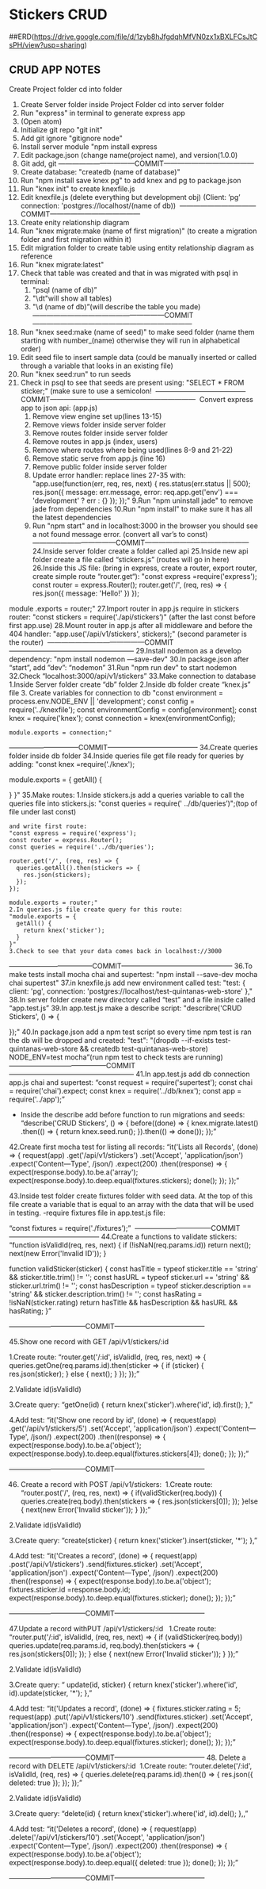 # Stickers CRUD

##ERD(https://drive.google.com/file/d/1zyb8hJfgdqhMfVN0zx1xBXLFCsJtCsPH/view?usp=sharing)

## CRUD APP NOTES

Create Project folder cd into folder
1. Create Server folder inside Project Folder cd into server folder
2. Run "express" in terminal to generate express app
3. (Open atom)
4. Initialize git repo "git init"
5. Add git ignore "gitignore node"
6. Install server module "npm install express
7. Edit package.json (change name(project name), and version(1.0.0)
8. Git add, git
———————————COMMIT—————————————
10. Create database: "createdb (name of database)"
11. Run "npm install save knex pg" to add knex and pg to package.json
12. Run "knex init" to create knexfile.js
13. Edit knexfile.js (delete everything but development obj) (Client: ’pg’ connection: 'postgres://localhost/(name of db)) 
———————————COMMIT—————————————
14. Create enity relationship diagram
15. Run "knex migrate:make (name of first migration)" (to create a migration folder and first migration within it)
16. Edit migration folder to create table using entity relationship diagram as reference
17. Run "knex migrate:latest"
18. Check that table was created and that in was migrated with psql in terminal:
    1. "psql (name of db)”
    2. "\dt"will show all tables)
    3. "\d (name of db)”(will describe the table you made)
———————————————————COMMIT———————————————————————
19. Run "knex seed:make (name of seed)" to make seed folder (name them starting  with number_(name) otherwise they will run in alphabetical order)
20. Edit seed file to insert sample data (could be manually inserted or called through a variable that looks in an existing file)
21. Run "knex seed:run" to run seeds
22. Check in psql to see that seeds are present using: "SELECT * FROM sticker;" (make sure to use a semicolon!
   —————————————COMMIT————————————————————— 
  Convert express app to json api: (app.js)
    1. Remove view engine set up(lines 13-15)
    2. Remove views folder inside server folder
    3. Remove routes folder inside server folder
    4. Remove routes in app.js (index, users)
    5. Remove where routes where being used(lines 8-9 and 21-22)
    6. Remove static serve from app.js (line 16)
    7. Remove public folder inside server folder
    8. Update error handler: replace lines 27-35 with:
	"app.use(function(err, req, res, next) {
 	 res.status(err.status || 500);
	 res.json({
   	 message: err.message,
  	error: req.app.get('env') === 'development' ? err : {}
  	});
	});"
	9.Run "npm uninstall jade" to remove jade from dependencies
	10.Run "npm install" to make sure it has all the latest dependencies
	11. Run "npm start" and in localhost:3000 in the browser you should see a not found message error. (convert all var’s to const) ————————————COMMIT———————————————
24.Inside server folder create a folder called api
25.Inside new api folder create a file called “stickers.js” (routes will go in here)
26.Inside this JS file: (bring in express, create a router, export router, create simple route “router.get“):
"const express =require('express');
const router = express.Router();
router.get('/', (req, res) => {
  res.json({
   message: 'Hello!'
  })
});

module .exports = router;"
27.Import router in app.js require in stickers router:
"const stickers = require('./api/stickers’)" (after the last const before first app.use)
28.Mount router in app.js after all middleware and before the 404 handler:
"app.use('/api/v1/stickers', stickers);" (second parameter is the router)
 ——————————————COMMIT——————————————————
29.Install nodemon as a develop dependency: "npm install nodemon —save-dev"
30.In package.json after “start”, add ”dev”: “nodemon”
31.Run "npm run dev" to start nodemon
32.Check “localhost:3000/api/v1/stickers”
33.Make connection to database
	1.Inside Server folder create “db” folder
	2.Inside db folder create “knex.js” file
	3. Create variables for connection to db
	"const environment = process.env.NODE_ENV || 'development';
	const config = require('../knexfile');
	const environmentConfig = config[environment];
	const knex = require('knex');
	const connection = knex(environmentConfig);

	module.exports = connection;"
——————————COMMIT—————————————
34.Create queries folder inside db folder
34.Inside queries file get file ready for queries by adding:
"const knex =require('./knex');

module.exports = {
 getAll() {

  }
}"
35.Make routes:
	1.Inside stickers.js add a queries variable to call the queries file into stickers.js:
	 "const queries = require(' ../db/queries’)";(top of file under last const)

	and write first route:
	"const express = require('express');
	const router = express.Router();
	const queries = require('../db/queries');

	router.get('/', (req, res) => {
	  queries.getAll().then(stickers => {
	    res.json(stickers);
	  });
	});

	module.exports = router;"
	2.In queries.js file create query for this route:  
	"module.exports = {
	  getAll() {
	    return knex('sticker');
	  }
	}"
	3.Check to see that your data comes back in localhost://3000 
  ————————————COMMIT————————————————
36.To make tests install mocha chai and supertest:
  "npm install --save-dev mocha chai supertest"
37.in knexfile.js add new environment called test:
"test: {
    client: 'pg',
    connection: 'postgres://localhost/test-quintanas-web-store'
  },"
38.In server folder create new directory called “test” and a file inside called “app.test.js”
39.In app.test.js make a describe script:
"describre('CRUD Stickers', () => {

});"
40.In package.json add a npm test script so every time npm test is ran the db will be dropped and created:
"test": "(dropdb --if-exists test-quintanas-web-store && createdb test-quintanas-web-store) NODE_ENV=test mocha”(run npm test to check tests are running)
——————————————COMMIT——————————————————
41.In app.test.js add db connection app.js chai and supertest:
“const request = require('supertest');
const chai = require('chai').expect;
const knex = require('../db/knex');
const app = require('../app');”

- Inside the describe add before function to run migrations and seeds:
“describe('CRUD Stickers', () => {
  before((done) => {
    knex.migrate.latest()
      .then(() => {
        return knex.seed.run();
      }).then(() => done());
  });”

42.Create first mocha test for listing all records:
“it('Lists all Records', (done) => {
  request(app)
    .get('/api/v1/stickers')
    .set('Accept', 'application/json')
    .expect('Content—Type', /json/)
    .expect(200)
    .then((response) => {
      expect(response.body).to.be.a('array');
      expect(response.body).to.deep.equal(fixtures.stickers);
      done();
    });
});”

43.Inside test folder create fixtures folder with seed data. At the top of this file create a variable that is equal to an array with the data that will be used in testing.
-require fixtures file in app.test.js file:

“const fixtures = require('./fixtures’);”  ———————————COMMIT—————————————
44.Create a functions to validate stickers:
“function isValidId(req, res, next) {
  if (!isNaN(req.params.id)) return next();
  next(new Error('Invalid ID'));
}

function validSticker(sticker)
{
  const hasTitle = typeof sticker.title == 'string' && sticker.title.trim() != '';
  const hasURL = typeof sticker.url == 'string' && sticker.url.trim() != '';
  const hasDescription = typeof sticker.description == 'string' && sticker.description.trim() != '';
  const hasRating = !isNaN(sticker.rating)
  return hasTitle && hasDescription && hasURL && hasRating;
}”

———————————COMMIT—————————————

45.Show one record with GET /api/v1/stickers/:id

1.Create route:
“router.get('/:id', isValidId, (req, res, next) => {
  queries.getOne(req.params.id).then(sticker => {
    if (sticker) {
      res.json(sticker);
    } else {
      next();
    }
  });
});”

2.Validate id(isValidId)

3.Create query:
“getOne(id) {
   return knex('sticker').where('id', id).first();
 },”

4.Add test:
“it('Show one record by id', (done) => {
    request(app)
      .get('/api/v1/stickers/5')
      .set('Accept', 'application/json')
      .expect('Content—Type', /json/)
      .expect(200)
      .then((response) => {
        expect(response.body).to.be.a('object');
        expect(response.body).to.deep.equal(fixtures.stickers[4]);
        done();
      });
  });”

———————————COMMIT—————————————

46. Create a record with POST /api/v1/stickers:  1.Create route:
“router.post('/', (req, res, next) => {
  if(validSticker(req.body)) {
    queries.create(req.body).then(stickers => {
      res.json(stickers[0]);
    });
  }else {
    next(new Error('Invalid sticker'));
  }
});”

2.Validate id(isValidId)

3.Create query:
“create(sticker) {
   return knex('sticker').insert(sticker, '*');
 },”

4.Add test:
“it('Creates a record', (done) => {
    request(app)
      .post('/api/v1/stickers')
      .send(fixtures.sticker)
      .set('Accept', 'application/json')
      .expect('Content—Type', /json/)
      .expect(200)
      .then((response) => {
        expect(response.body).to.be.a('object');
        fixtures.sticker.id =response.body.id;
        expect(response.body).to.deep.equal(fixtures.sticker);
        done();
      });
  });”

———————————COMMIT—————————————

47.Update a record withPUT /api/v1/stickers/:id   1.Create route:
“router.put('/:id', isValidId, (req, res, next) => {
  if (validSticker(req.body))
    queries.update(req.params.id, req.body).then(stickers => {
      res.json(stickers[0]);
    });
  } else {
    next(new Error('Invalid sticker'));
  }
});”

2.Validate id(isValidId)

3.Create query:
“ update(id, sticker) {
   return knex('sticker').where('id', id).update(sticker, '*');
 },”

4.Add test:
“it('Updates a record', (done) => {
    fixtures.sticker.rating = 5;
    request(app)
      .put('/api/v1/stickers/10')
      .send(fixtures.sticker)
      .set('Accept', 'application/json')
      .expect('Content—Type', /json/)
      .expect(200)
      .then((response) => {
        expect(response.body).to.be.a('object');
        expect(response.body).to.deep.equal(fixtures.sticker);
        done();
      });
  });”

———————————COMMIT—————————————
48. Delete a record with DELETE /api/v1/stickers/:id  1.Create route:
“router.delete('/:id', isValidId, (req, res) => {
  queries.delete(req.params.id).then(() => {
    res.json({
      deleted: true
    });
  });
});”

2.Validate id(isValidId)

3.Create query:
“delete(id) {
   return knex('sticker').where('id', id).del();
 },,”

4.Add test:
“it('Deletes a record', (done) => {
    request(app)
      .delete('/api/v1/stickers/10')
      .set('Accept', 'application/json')
      .expect('Content—Type', /json/)
      .expect(200)
      .then((response) => {
        expect(response.body).to.be.a('object');
        expect(response.body).to.deep.equal({
          deleted: true
        });
        done();
      });
  });”

———————————COMMIT—————————————   
